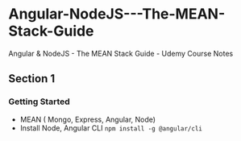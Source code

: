 # Angular-NodeJS---The-MEAN-Stack-Guide
Angular &amp; NodeJS - The MEAN Stack Guide - Udemy Course Notes

## Section 1
### Getting Started
- MEAN ( Mongo, Express, Angular, Node)
- Install Node, Angular CLI `npm install -g @angular/cli`
<!--stackedit_data:
eyJoaXN0b3J5IjpbMTE0OTcxNDQ3NywtMTY5ODM4MzMyOV19
-->